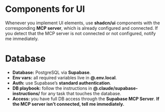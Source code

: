 # Components for UI

Whenever you implement UI elements, use **shadcn/ui** components with the corresponding **MCP server**, which is already configured and connected. If you detect that the MCP server is not connected or not configured, notify me immediately.

# Database

- **Database:** PostgreSQL via **Supabase**.
- **Env vars:** all required variables live in **@.env.local**.
- **Auth:** use Supabase’s **standard authentication**.
- **DB playbook:** follow the instructions in **@.claude/supabase-instructions/** for any task that touches the database.
- **Access:** you have full DB access through the **Supabase MCP Server**. **If the MCP server isn’t connected, tell me immediately.**
